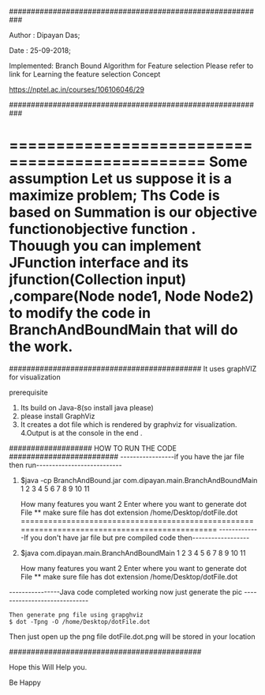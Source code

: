 

###########################################################

Author  :   Dipayan Das;

Date    :   25-09-2018;

Implemented: Branch Bound Algorithm for Feature selection Please refer to link for Learning the  feature selection Concept 

https://nptel.ac.in/courses/106106046/29




###########################################################

 





===============================================
Some assumption 
Let us suppose it is a maximize problem;
Ths Code is based on Summation is our objective functionobjective function .
Thouugh  you can implement JFunction interface and its jfunction(Collection<Double> input) ,compare(Node node1, Node Node2) to modify the code in BranchAndBoundMain that will do the work.
===============================================


############################################
It uses graphVIZ for visualization

prerequisite
1. Its build on Java-8(so  install java please)
2. please install GraphViz
3. It creates a dot file which is rendered by graphviz for visualization.
4.Output is at the console in the end .


 ################### HOW TO RUN THE CODE #########################
 -----------------if you have the jar file then run---------------------------
 1.   $java -cp BranchAndBound.jar com.dipayan.main.BranchAndBoundMain 1 2 3 4 5 6 7 8 9 10 11
       
 		How many features you want
		2
		Enter where you want to generate dot File ** make sure file has dot extension
		/home/Desktop/dotFile.dot
==============================================================================================
-------------If you don't have jar file but pre compiled code then------------------
1.   $java  com.dipayan.main.BranchAndBoundMain 1 2 3 4 5 6 7 8 9 10 11
       
 		How many features you want
		2
		Enter where you want to generate dot File ** make sure file has dot extension
		/home/Desktop/dotFile.dot
	
----------------Java code completed working now just generate the pic -----------------------------
		
	Then generate png file using grapghviz
	$ dot -Tpng -O /home/Desktop/dotFile.dot 	
 		
Then just open up the png file dotFile.dot.png will be stored in your location

 
  ############################################
  
  Hope this Will Help you.
 
  Be Happy 
  
